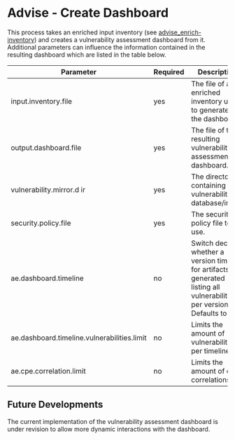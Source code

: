 # Advise - Create Dashboard

This process takes an enriched input inventory (see [advise_enrich-inventory](advise_enrich-inventory.md)) and creates 
a vulnerability assessment dashboard from it. Additional parameters can influence the information contained in the 
resulting dashboard which are listed in the table below.

| Parameter                                   | Required | Description                                                                                                                      |
|---------------------------------------------|----------|----------------------------------------------------------------------------------------------------------------------------------|
| input.inventory.file                        | yes      | The file of an enriched inventory used to generated the dashboard.                                                               |
| output.dashboard.file                       | yes      | The file of the resulting vulnerability assessment dashboard.                                                                    |
| vulnerability.mirror.d ir                   | yes      | The directory containing the vulnerability database/index.                                                                       |
| security.policy.file                        | yes      | The security policy file to use.                                                                                                 |
| ae.dashboard.timeline                       | no       | Switch deciding whether a version timeline for artifacts is generated listing all vulnerabilities per version. Defaults to true. |
| ae.dashboard.timeline.vulnerabilities.limit | no       | Limits the amount of vulnerabilities per timeline.                                                                               |
| ae.cpe.correlation.limit                    | no       | Limits the amount of cpe correlations.                                                                                           |


## Future Developments

The current implementation of the vulnerability assessment dashboard is under revision to allow more dynamic interactions with 
the dashboard.


